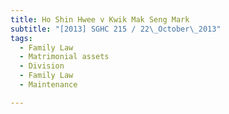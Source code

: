 ```yaml
---
title: Ho Shin Hwee v Kwik Mak Seng Mark 
subtitle: "[2013] SGHC 215 / 22\_October\_2013"
tags:
  - Family Law
  - Matrimonial assets
  - Division
  - Family Law
  - Maintenance

---
```


